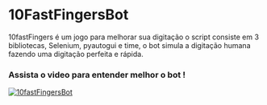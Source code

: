 # 10FastFingersBot
 10fastFingers é um jogo para melhorar sua digitação o script consiste em 3 bibliotecas, Selenium, pyautogui e time, o bot simula a digitação humana fazendo uma digitação perfeita e rápida.
 
 ### Assista o video para entender melhor o bot !
 
[![10fastFingersBot](http://img.youtube.com/vi/67wuzBLGztg/0.jpg)](http://www.youtube.com/watch?v=67wuzBLGztg "Vídeo explicativo")
